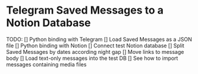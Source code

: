 # Telegram Saved Messages to a Notion Database

TODO:
[] Python binding with Telegram
[] Load Saved Messages as a JSON file
[] Python binding with Notion
[] Connect test Notion database
[] Split Saved Messages by dates according night gap
[] Move links to message body
[] Load text-only messages into the test DB
[] See how to import messages containing media files

